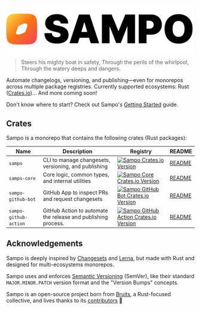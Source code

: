 <picture>
  <source media="(prefers-color-scheme: dark)" srcset="./.github/assets/Sampo_logo_dark.svg" />
  <img alt="Sampo logo" src="./.github/assets/Sampo_logo_light.svg" />
</picture>

> Steers his mighty boat in safety, Through the perils of the whirlpool, Through the watery deeps and dangers. 

Automate changelogs, versioning, and publishing—even for monorepos across multiple package registries. Currently supported ecosystems: Rust ([Crates.io](https://crates.io))... And more coming soon!

Don't know where to start? Check out Sampo's [Getting Started](./crates/sampo/README.md#getting-started) guide.

## Crates

Sampo is a monorepo that contains the following crates (Rust packages):

| Name                  | Description                                                   | Registry                                                                                                                                                               | README                                           |
| --------------------- | ------------------------------------------------------------- | ---------------------------------------------------------------------------------------------------------------------------------------------------------------------- | ------------------------------------------------ |
| `sampo`               | CLI to manage changesets, versioning, and publishing          | <a href="https://crates.io/crates/sampo"><img alt="Sampo Crates.io Version" src="https://img.shields.io/crates/v/sampo"></a>                                           | [README](./crates/sampo/README.md)               |
| `sampo-core`          | Core logic, common types, and internal utilities              | <a href="https://crates.io/crates/sampo-core"><img alt="Sampo Core Crates.io Version" src="https://img.shields.io/crates/v/sampo-core"></a>                            | [README](./crates/sampo-core/README.md)          |
| `sampo-github-bot`    | GitHub App to inspect PRs and request changesets              | <a href="https://crates.io/crates/sampo-github-bot"><img alt="Sampo GitHub Bot Crates.io Version" src="https://img.shields.io/crates/v/sampo-github-bot"></a>          | [README](./crates/sampo-github-bot/README.md)    |
| `sampo-github-action` | GitHub Action to automate the release and publishing process. | <a href="https://crates.io/crates/sampo-github-action"><img alt="Sampo GitHub Action Crates.io Version" src="https://img.shields.io/crates/v/sampo-github-action"></a> | [README](./crates/sampo-github-action/README.md) |

## Acknowledgements

Sampo is deeply inspired by [Changesets](https://github.com/changesets/changesets) and [Lerna](https://github.com/lerna/lerna), but made with Rust and designed for multi-ecosystems monorepos.

Sampo uses and enforces [Semantic Versioning](https://semver.org/) (SemVer), like their standard `MAJOR.MINOR.PATCH` version format and the "Version Bumps" concepts.

Sampo is an open-source project born from [Bruits](https://github.com/bruits), a Rust-focused collective, and lives thanks to its [contributors](https://github.com/bruits/sampo/graphs/contributors) 💛
